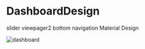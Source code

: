 # DashboardDesign
slider viewpager2
bottom navigation
Material Design

![dashboard](https://user-images.githubusercontent.com/77047222/132993466-acbe3fa5-da92-4fb9-9ad0-2bd2e404c7c8.PNG)
